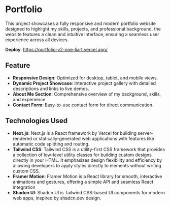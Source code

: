 # Portfolio

This project showcases a fully responsive and modern portfolio website designed to highlight my skills, projects, and professional background, the website features a clean and intuitive interface, ensuring a seamless user experience across all devices.

**Deploy**: https://portfolio-v2-one-liart.vercel.app/

## Feature
* **Responsive Design**: Optimized for desktop, tablet, and mobile views.
* **Dynamic Project Showcase**: Interactive project gallery with detailed descriptions and links to live demos.
* **About Me Section**: Comprehensive overview of my background, skills, and experience.
* **Contact Form**: Easy-to-use contact form for direct communication.

## Technologies Used
* **Next.js**: Next.js is a React framework by Vercel for building server-rendered or statically-generated web applications with features like automatic code splitting and routing.
* **Tailwind CSS**: Tailwind CSS is a utility-first CSS framework that provides a collection of low-level utility classes for building custom designs directly in your HTML. It emphasizes design flexibility and efficiency by allowing developers to apply styles directly to elements without writing custom CSS.
* **Framer Motion**: Framer Motion is a React library for smooth, interactive animations and gestures, offering a simple API and seamless React integration
* **Shadcn UI**: Shadcn UI is Tailwind CSS-based UI components for modern web apps, inspired by shadcn.dev design.
